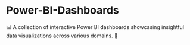 # Power-BI-Dashboards
📊 A collection of interactive Power BI dashboards showcasing insightful data visualizations across various domains. 🚀
